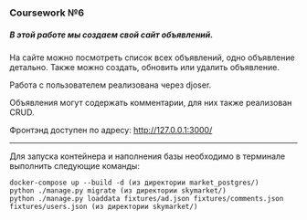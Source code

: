 ### Coursework №6

##### В этой работе мы создаем свой сайт объявлений.

На сайте можно посмотреть список всех объявлений, одно объявление детально. Также можно создать, обновить или удалить объявление.

Работа с пользователем реализована через djoser.

Объявления могут содержать комментарии, для них также реализован CRUD.

Фронтэнд доступен по адресу: http://127.0.0.1:3000/
___
Для запуска контейнера и наполнения базы необходимо в терминале выполнить следующие команды:
```
docker-compose up --build -d (из директории market_postgres/)
python ./manage.py migrate (из директории skymarket/)
python ./manage.py loaddata fixtures/ad.json fixtures/comments.json fixtures/users.json (из директории skymarket/)
```